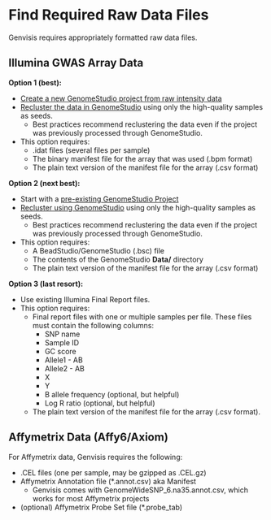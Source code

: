 # Find Required Raw Data Files

Genvisis requires appropriately formatted raw data files.

## Illumina GWAS Array Data
**Option 1 (best):** 
* [Create a new GenomeStudio project from raw intensity data](../#/documentation/AppendixAGenomeStudio--create-a-new-project) 
* [Recluster the data in GenomeStudio](../#/documentation/AppendixAGenomeStudio--recluster-samples-before-exporting) using only the high-quality samples as seeds. 
    * Best practices recommend reclustering the data even if the project was previously processed through GenomeStudio.
* This option requires:
    * .idat files (several files per sample)
    * The binary manifest file for the array that was used (.bpm format)
    * The plain text version of the manifest file for the array (.csv format)

**Option 2 (next best):** 
* Start with a [pre-existing GenomeStudio Project](../#/documentation/AppendixAGenomeStudio--open-an-existing-project)
* [Recluster using GenomeStudio](../#/documentation/AppendixAGenomeStudio--recluster-samples-before-exporting) using only the high-quality samples as seeds. 
    * Best practices recommend reclustering the data even if the project was previously processed through GenomeStudio.
* This option requires:
    * A BeadStudio/GenomeStudio (.bsc) file
    * The contents of the GenomeStudio **Data/** directory
    * The plain text version of the manifest file for the array (.csv format)

**Option 3 (last resort):** 
* Use existing Illumina Final Report files. 
* This option requires:
    * Final report files with one or multiple samples per file. These files must contain the following columns:
        * SNP name
        * Sample ID
        * GC score
        * Allele1 - AB
        * Allele2 - AB
        * X
        * Y
        * B allele frequency (optional, but helpful)
        * Log R ratio (optional, but helpful)
    * The plain text version of the manifest file for the array (.csv format).

## Affymetrix Data (Affy6/Axiom)
For Affymetrix data, Genvisis requires the following:
* .CEL files (one per sample, may be gzipped as .CEL.gz)
* Affymetrix Annotation file (*.annot.csv) aka Manifest
    * Genvisis comes with GenomeWideSNP_6.na35.annot.csv, which works for most Affymetrix projects
* (optional) Affymetrix Probe Set file (*.probe_tab)
